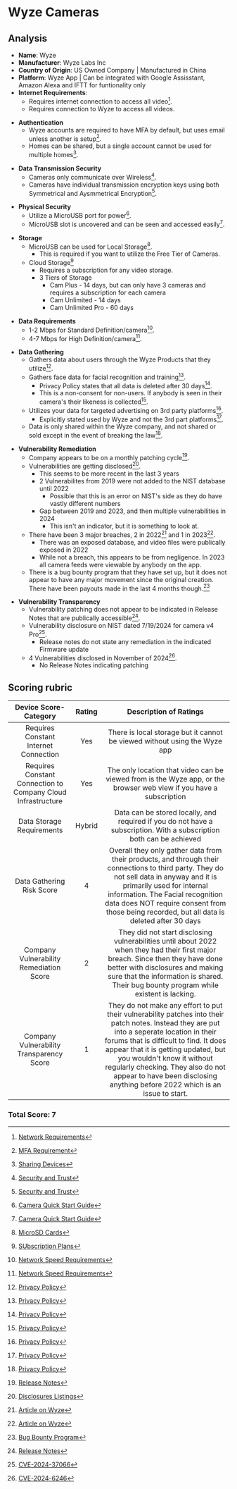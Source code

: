 # Wyze Cameras
## Analysis
- **Name**: Wyze
- **Manufacturer**: Wyze Labs Inc
- **Country of Origin**: US Owned Company | Manufactured in China
- **Platform**: Wyze App | Can be integrated with Google Assisstant, Amazon Alexa and IFTT for funtionality only
- **Internet Requirements**:
    - Requires internet connection to access all video[^1].
    - Requires connection to Wyze to access all videos.  
[^1]: [Network Requirements](https://support.wyze.com/hc/en-us/articles/360054370991-What-kind-of-Wi-Fi-network-or-router-do-I-need)
- **Authentication**
    - Wyze accounts are required to have MFA by default, but uses email unless another is setup[^2].
    - Homes can be shared, but a single account cannot be used for multiple homes[^3].  
[^2]: [MFA Requirement](https://support.wyze.com/hc/en-us/articles/8559141097755-2FA-Updates-and-FAQs)
[^3]: [Sharing Devices](https://support.wyze.com/hc/en-us/articles/360032408852-How-do-I-share-a-device-in-the-Wyze-app)
- **Data Transmission Security**
    - Cameras only communicate over Wireless[^4].
    - Cameras have individual transmission encryption keys using both Symmetrical and Aysmmetrical Encryption[^4].  
[^4]: [Security and Trust](https://www.wyze.com/pages/security-trust)
- **Physical Security**
    - Utilize a MicroUSB port for power[^5].
    - MicroUSB slot is uncovered and can be seen and accessed easily[^5].  
[^5]: [Camera Quick Start Guide](https://support.wyze.com/hc/en-us/articles/23746379020955-Wyze-Cam-v4-Quick-Start-Guide)
- **Storage**
    - MicroUSB can be used for Local Storage[^6].
      - This is required if you want to utilize the Free Tier of Cameras.
    - Cloud Storage[^7]
      - Requires a subscription for any video storage.
      - 3 Tiers of Storage
        - Cam Plus - 14 days, but can only have 3 cameras and requires a subscription for each camera
        - Cam Unlimited - 14 days
        - Cam Unlimited Pro - 60 days  
[^6]: [MicroSD Cards](https://support.wyze.com/hc/en-us/articles/33700416230811-How-do-I-view-my-microSD-card-recordings)
[^7]: [SUbscription Plans](https://www.wyze.com/pages/compare)
- **Data Requirements**
    - 1-2 Mbps for Standard Definition/camera[^8].
    - 4-7 Mbps for High Definition/camera[^8].  
[^8]: [Network Speed Requirements](https://support.wyze.com/hc/en-us/articles/10035278203547-Wyze-Tips-to-Improve-your-Wi-Fi-Connectivity)
- **Data Gathering**
  - Gathers data about users through the Wyze Products that they utilize[^9].
  - Gathers face data for facial recognition and training[^9].
    - Privacy Policy states that all data is deleted after 30 days[^9].
    - This is a non-consent for non-users.  If anybody is seen in their camera's their likeness is collected[^9].
  - Utilizes your data for targeted advertising on 3rd party platforms[^9].
    - Explicitly stated used by Wyze and not the 3rd part platforms[^9].
  - Data is only shared within the Wyze company, and not shared or sold except in the event of breaking the law[^9].  
[^9]: [Privacy Policy](https://www.wyze.com/policies/privacy-policy)
- **Vulnerability Remediation**
  - Company appears to be on a monthly patching cycle[^10].
  - Vulnerabilities are getting disclosed[^11].
    - This seems to be more recent in the last 3 years
    - 2 Vulnerabilites from 2019 were not added to the NIST database until 2022
      - Possible that this is an error on NIST's side as they do have vastly different numbers
    - Gap between 2019 and 2023, and then multiple vulnerabilities in 2024
      - This isn't an indicator, but it is something to look at.
  - There have been 3 major breaches, 2 in 2022[^12] and 1 in 2023[^12].
    - There was an exposed database, and video files were publically exposed in 2022
    - While not a breach, this appears to be from negligence.  In 2023 all camera feeds were viewable by anybody on the app.
  - There is a bug bounty program that they have set up, but it does not appear to have any major movement since the original creation.  There have been payouts made in the last 4 months though.[^13]  
[^10]: [Release Notes](https://support.wyze.com/hc/en-us/articles/360024852172-Release-Notes-Firmware)
[^11]: [Disclosures Listings](/Data.md#disclosures-1)
[^12]: [Article on Wyze](https://www.cnet.com/home/security/the-state-of-wyze-cameras-in-2025-not-quite-ready-for-recommendation/)
[^13]: [Bug Bounty Program](https://bugcrowd.com/engagements/wyze)
- **Vulnerability Transparency**
  - Vulnerability patching does not appear to be indicated in Release Notes that are publically accessible[^10].
  - Vulnerability disclosure on NIST dated 7/19/2024 for camera v4 Pro[^14].
    - Release notes do not state any remediation in the indicated Firmware update
  - 4 Vulnerabilities disclosed in November of 2024[^15].
    - No Release Notes indicating patching  
[^14]: [CVE-2024-37066](https://nvd.nist.gov/vuln/detail/CVE-2024-37066)
[^15]: [CVE-2024-6246](https://nvd.nist.gov/vuln/detail/CVE-2024-6246)

## Scoring rubric
| Device Score-Category |  Rating | Description of Ratings | 
| :---: | :---: | :---: | 
| Requires Constant Internet Connection | Yes | There is local storage but it cannot be viewed without using the Wyze app |
| Requires Constant Connection to Company Cloud Infrastructure | Yes | The only location that video can be viewed from is the Wyze app, or the browser web view if you have a subscription |
| Data Storage Requirements | Hybrid | Data can be stored locally, and required if you do not have a subscription.  With a subscription both can be achieved |
| Data Gathering Risk Score | 4 | Overall they only gather data from their products, and through their connections to third party.  They do not sell data in anyway and it is primarily used for internal information.  The Facial recognition data does NOT require consent from those being recorded, but all data is deleted after 30 days |
| Company Vulnerability Remediation Score | 2 | They did not start disclosing vulnerabilities until about 2022 when they had their first major breach.  Since then they have done better with disclosures and making sure that the information is shared.  Their bug bounty program while existent is lacking. |
| Company Vulnerability Transparency Score | 1 | They do not make any effort to put their vulnerability patches into their patch notes.  Instead they are put into a seperate location in their forums that is difficult to find.  It does appear that it is getting updated, but you wouldn't know it without regularly checking.  They also do not appear to have been disclosing anything before 2022 which is an issue to start. | 

### Total Score: 7